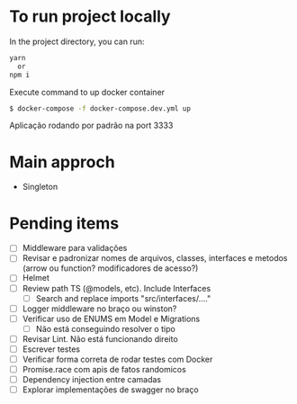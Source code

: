 # To run project locally

In the project directory, you can run:
```bash
yarn
  or
npm i
```

Execute command to up docker container
```bash
$ docker-compose -f docker-compose.dev.yml up
```

Aplicação rodando por padrão na port 3333

# Main approch
- Singleton
# Pending items

- [ ]  Middleware para validações
- [ ]  Revisar e padronizar nomes de arquivos, classes, interfaces e metodos (arrow ou function? modificadores de acesso?)
- [ ]  Helmet
- [ ]  Review path TS (@models, etc). Include Interfaces
    - [ ]  Search and replace imports "src/interfaces/...."
- [ ]  Logger middleware no braço ou winston?
- [ ]  Verificar uso de ENUMS em Model e Migrations
    - [ ]  Não está conseguindo resolver o tipo
- [ ]  Revisar Lint. Não está funcionando direito
- [ ]  Escrever testes
- [ ]  Verificar forma correta de rodar testes com Docker
- [ ]  Promise.race com apis de fatos randomicos
- [ ]  Dependency injection entre camadas
- [ ]  Explorar implementações de swagger no braço